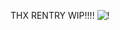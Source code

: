 THX RENTRY WIP!!!!
![!](https://media.discordapp.net/attachments/1089617212677030019/1192290403295174656/IMG_1435.jpg?ex=65a889f7&is=659614f7&hm=fa85bb8944a4e82f01fcaa79f75aecf1f778fb87cac84e3e0711ae61f28fe17d&)